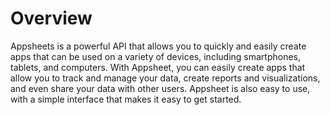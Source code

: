 # Overview

Appsheets is a powerful API that allows you to quickly and easily create apps that can be used on a variety of devices, including smartphones, tablets, and computers. With Appsheet, you can easily create apps that allow you to track and manage your data, create reports and visualizations, and even share your data with other users. Appsheet is also easy to use, with a simple interface that makes it easy to get started.
